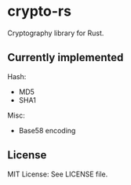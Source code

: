 crypto-rs
=========

Cryptography library for Rust.

Currently implemented
---------------------

Hash:

- MD5
- SHA1

Misc:

- Base58 encoding

License
-------

MIT License: See LICENSE file.
